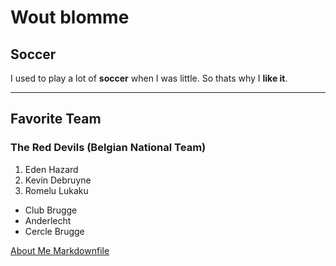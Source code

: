 # Wout blomme
## Soccer

I used to play a lot of **soccer** when I was little. So thats why I **like it**.

--------
## Favorite Team
### The Red Devils (Belgian National Team)

1. Eden Hazard
2. Kevin Debruyne
3. Romelu Lukaku

* Club Brugge
* Anderlecht
* Cercle Brugge

[About Me Markdownfile](AboutMe.md)

